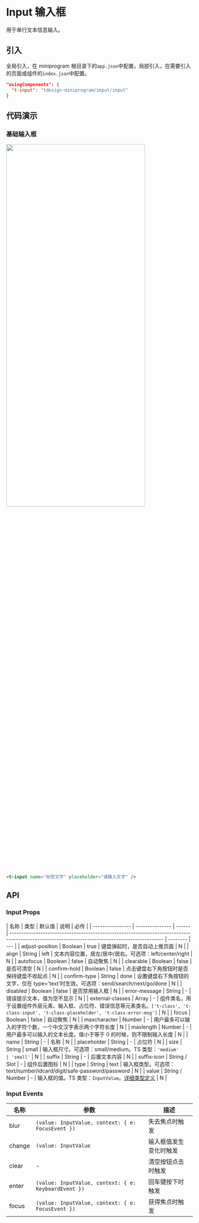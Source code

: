 # Input 输入框

用于单行文本信息输入。

## 引入

全局引入，在 miniprogram 根目录下的`app.json`中配置，局部引入，在需要引入的页面或组件的`index.json`中配置。

```json
"usingComponents": {
  "t-input": "tdesign-miniprogram/input/input"
}
```

## 代码演示

### 基础输入框

<img src="https://tdesign.gtimg.com/miniprogram/readme/input-1.png" width="375px" height="50%">

```html
<t-input name="标签文字" placeholder="请输入文字" />
```

## API

### Input Props

| 名称             | 类型            | 默认值 | 说明                                                                                                                                           | 必传     |
| ---------------- | --------------- | ------ | ---------------------------------------------------------------------------------------------------------------------------------------------- | -------- | --- |
| adjust-position  | Boolean         | true   | 键盘弹起时，是否自动上推页面                                                                                                                   | N        |
| align            | String          | left   | 文本内容位置，居左/居中/居右。可选项：left/center/right                                                                                        | N        |
| autofocus        | Boolean         | false  | 自动聚焦                                                                                                                                       | N        |
| clearable        | Boolean         | false  | 是否可清空                                                                                                                                     | N        |
| confirm-hold     | Boolean         | false  | 点击键盘右下角按钮时是否保持键盘不收起点                                                                                                       | N        |
| confirm-type     | String          | done   | 设置键盘右下角按钮的文字，仅在 type='text'时生效。可选项：send/search/next/go/done                                                             | N        |
| disabled         | Boolean         | false  | 是否禁用输入框                                                                                                                                 | N        |
| error-message    | String          | -      | 错误提示文本，值为空不显示                                                                                                                     | N        |
| external-classes | Array           | -      | 组件类名，用于设置组件外层元素、输入框、占位符、错误信息等元素类名。`['t-class', 't-class-input', 't-class-placeholder', 't-class-error-msg']` | N        |
| focus            | Boolean         | false  | 自动聚焦                                                                                                                                       | N        |
| maxcharacter     | Number          | -      | 用户最多可以输入的字符个数，一个中文汉字表示两个字符长度                                                                                       | N        |
| maxlength        | Number          | -      | 用户最多可以输入的文本长度。值小于等于 0 的时候，则不限制输入长度                                                                              | N        |
| name             | String          | -      | 名称                                                                                                                                           | N        |
| placeholder      | String          | -      | 占位符                                                                                                                                         | N        |
| size             | String          | small  | 输入框尺寸。可选项：small/medium。TS 类型：`'medium'                                                                                           | 'small'` | N   |
| suffix           | String          | -      | 后置文本内容                                                                                                                                   | N        |
| suffix-icon      | String / Slot   | -      | 组件后置图标                                                                                                                                   | N        |
| type             | String          | text   | 输入框类型。可选项：text/number/idcard/digit/safe-password/password                                                                            | N        |
| value            | String / Number | -      | 输入框的值。TS 类型：`InputValue`。[详细类型定义](https://github.com/TDesignOteam/tdesign-miniprogram/tree/develop/src/input/type.ts)          | N        |

### Input Events

| 名称   | 参数                                                 | 描述                   |
| ------ | ---------------------------------------------------- | ---------------------- |
| blur   | `(value: InputValue, context: { e: FocusEvent })`    | 失去焦点时触发         |
| change | `(value: InputValue`                                 | 输入框值发生变化时触发 |
| clear  | -                                                    | 清空按钮点击时触发     |
| enter  | `(value: InputValue, context: { e: KeyboardEvent })` | 回车键按下时触发       |
| focus  | `(value: InputValue, context: { e: FocusEvent })`    | 获得焦点时触发         |
